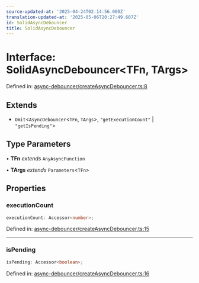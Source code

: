 ```yaml
---
source-updated-at: '2025-04-24T02:14:56.000Z'
translation-updated-at: '2025-05-06T20:27:49.607Z'
id: SolidAsyncDebouncer
title: SolidAsyncDebouncer
---
```


<!-- DO NOT EDIT: this page is autogenerated from the type comments -->

# Interface: SolidAsyncDebouncer\<TFn, TArgs\>

Defined in: [async-debouncer/createAsyncDebouncer.ts:8](https://github.com/TanStack/pacer/blob/main/packages/solid-pacer/src/async-debouncer/createAsyncDebouncer.ts#L8)

## Extends

- `Omit`\<`AsyncDebouncer`\<`TFn`, `TArgs`\>, `"getExecutionCount"` \| `"getIsPending"`\>

## Type Parameters

• **TFn** *extends* `AnyAsyncFunction`

• **TArgs** *extends* `Parameters`\<`TFn`\>

## Properties

### executionCount

```ts
executionCount: Accessor<number>;
```

Defined in: [async-debouncer/createAsyncDebouncer.ts:15](https://github.com/TanStack/pacer/blob/main/packages/solid-pacer/src/async-debouncer/createAsyncDebouncer.ts#L15)

***

### isPending

```ts
isPending: Accessor<boolean>;
```

Defined in: [async-debouncer/createAsyncDebouncer.ts:16](https://github.com/TanStack/pacer/blob/main/packages/solid-pacer/src/async-debouncer/createAsyncDebouncer.ts#L16)
